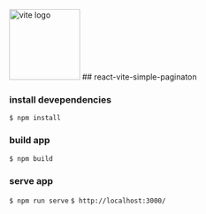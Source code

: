 <img alt="vite logo" src="https://vitejs.dev/logo.svg" width="128"/>
## react-vite-simple-paginaton

### install devependencies

`$ npm install`

### build app

`$ npm build`

### serve app

`$ npm run serve`
`$ http://localhost:3000/`
